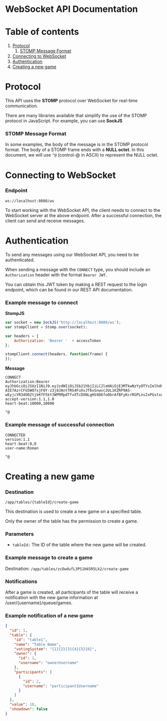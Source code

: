 # WebSocket API Documentation

# Table of contents
1. [Protocol](#protocol)
   1. [STOMP Message Format](#stomp-message-format)
2. [Connecting to WebSocket](#connecting-to-websocket)
3. [Authentication](#authentication)
4. [Creating a new game](#creating-a-new-game)

# Protocol
This API uses the **STOMP** protocol over WebSocket for real-time communication.

There are many libraries available that simplify the use of the STOMP protocol in JavaScript. For example, you can use **SockJS**

### STOMP Message Format
In some examples, the body of the message is in the STOMP protocol format. The body of a STOMP frame ends with a **NULL octet**. In this document, we will use `^@` (control-@ in ASCII) to represent the NULL octet.

# Connecting to WebSocket
### Endpoint
`ws://localhost:8080/ws`

To start working with the WebSocket API, the client needs to connect to the WebSocket server at the above endpoint. After a successful connection, the client can send and receive messages.

# Authentication
To send any messages using our WebSocket API, you need to be authenticated.

When sending a message with the `CONNECT` type, you should include an `Authorization` header with the format `Bearer JWT`.

You can obtain this JWT token by making a REST request to the login endpoint, which can be found in our REST API documentation.

### Example message to connect

**StompJS**
```javascript
var socket = new SockJS('http://localhost:8080/ws');
var stompClient = Stomp.over(socket);

var headers = {
    Authorization: 'Bearer '  + accessToken
};

stompClient.connect(headers, function(frame) {
});
```

**Message**
```plaintext
CONNECT
Authorization:Bearer eyJhbGciOiJSUzI1NiJ9.eyJzdWIiOiJSb21hbjIiLCJleHAiOjE3MTkwNzYyOTYsImlhdCI6MTcxOTA3NTk5Nn0.V6ujB1C8B9BVcQIsdKE5rnM6_VIN-AIE7AzrCFG5WO7xjF8Y-z3j8JAntTRG4FuXvJT6xSnwvc2UL1KZRP9AS-wEyjcYR3dO0ZtjkKfF5kYJWPRMpdTfvXTcDXNLgHV4D6foObrAfBFyKcrRGPLns2xPGstxuYbdT3nAAYnKoOF_PgCsjZaClHpHZrC9PGbVoAa7GlDxn_m9ylNu3XZR18yJwmnZf20fpb3QbQFZKizQLg3AdaGOtplezfUDN29RqIheYpyw_vLaYshADn09pPmxgTpTuIxWauQnoi0QfU48rVQBNof8ubTmokFD9w37q3Dq2uX2_QrXR9XyP0mwDQ
accept-version:1.1,1.0
heart-beat:10000,10000

^@
```

### Example message of successful connection

```plaintext
CONNECTED
version:1.1
heart-beat:0,0
user-name:Roman

^@
```


# Creating a new game
### Destination
`/app/tables/{tableId}/create-game`

This destination is used to create a new game on a specified table.

Only the owner of the table has the permission to create a game.

### Parameters

- `tableId:` The ID of the table where the new game will be created.

### Example message to create a game

Destination: `/app/tables/zcOwdufL3PS1H45R5Lk2/create-game`

### Notifications
After a game is created, all participants of the table will receive a notification with the new game information at /user/{username}/queue/games.

### Example notification of a new game
```json
{
  "id": 1,
  "table": {
    "id": "table1",
    "name": "Table Name",
    "votingSystem": "{1}{2}{3}{4}{5}{6}",
    "owner": {
      "id": 1,
      "username": "ownerUsername"
    },
    "participants": [
      {
        "id": 2,
        "username": "participant1Username"
      }
    ]
  },
  "value": 10,
  "showdown": false
}
```